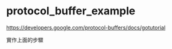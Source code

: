 # protocol_buffer_example

  https://developers.google.com/protocol-buffers/docs/gotutorial
  
  實作上面的步驟
  
